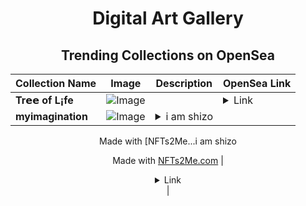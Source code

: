 <div align="center">

# Digital Art Gallery

## Trending Collections on OpenSea

| Collection Name                       | Image                                                                                     | Description                       | OpenSea Link                                                                                          |
|---------------------------------------|-------------------------------------------------------------------------------------------|-----------------------------------|--------------------------------------------------------------------------------------------------------|
| **Tr𝗲𝗲 of L¡fe** | ![Image](https://i.seadn.io/s/raw/files/5fde562dbe01874ba40696e63b5da528.gif?w=500&auto=format?w=200&auto=format) |  | <details><summary>Link</summary>[Tr𝗲𝗲 of L¡fe](https://opensea.io/collection/tree-of-l-fe-19)</details> |
| **myimagination** | ![Image](https://i.seadn.io/s/raw/files/b1b765c3e7ffedd8dd6e526d49ac233d.jpg?w=500&auto=format?w=200&auto=format) | <details><summary>i am shizo

Made with [NFTs2Me...</summary>i am shizo

Made with [NFTs2Me.com](https://nfts2me.com/)</details> | <details><summary>Link</summary>[myimagination](https://opensea.io/collection/myimagination-4)</details> |

</div>
